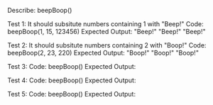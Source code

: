 <!-- README -->
<!-- Tests -->
Describe: beepBoop()

Test 1:  It should subsitute numbers containing 1 with "Beep!"
Code: beepBoop(1, 15, 123456)
Expected Output: "Beep!" "Beep!" "Beep!"

Test 2: It should subsitute numbers containing 2 with "Boop!"
Code: beepBoop(2, 23, 220)
Expected Output: "Boop!" "Boop!" "Boop!"

Test 3: 
Code: beepBoop()
Expected Output:

Test 4: 
Code: beepBoop()
Expected Output:

Test 5: 
Code: beepBoop()
Expected Output:
